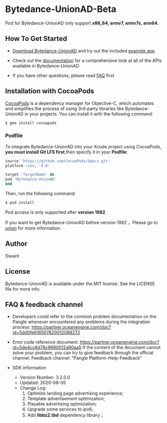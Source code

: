# Bytedance-UnionAD-Beta

Pod for Bytedance-UnionAD only support **x86_64, armv7, armv7s, arm64**.

## How To Get Started

+ [Download Bytedance-UnionAD](https://github.com/bytedance/Bytedance-UnionAD/tree/master) and try out the included [example app](https://github.com/bytedance/Bytedance-UnionAD/tree/master/Example)

+ Check out the [documentation](https://github.com/bytedance/Bytedance-UnionAD/blob/master/Bytedance-UnionAd/Document/UnioniOSSDK.md) for a comprehensive look at all of the APIs available in Bytedance-UnionAD

+ If you have other questions, please read [FAQ](https://github.com/bytedance/Bytedance-UnionAD/blob/master/Bytedance-UnionAd/Document/UnioniOSSDK.md#faq) first

## Installation with CocoaPods

[CocoaPods](https://cocoapods.org) is a dependency manager for Objective-C, which automates and simplifies the process of using 3rd-party libraries like Bytedance-UnionAD in your projects. You can install it with the following command:
```ruby
$ gem install cocoapods
```

### Podfile

To integrate Bytedance-UnionAD into your Xcode project using CocoaPods, **you must install Git LFS first**,then specify it in your **Podfile**:
```ruby
source 'https://github.com/CocoaPods/Specs.git'
platform :ios, '9.0'

target 'TargetName' do
pod 'Bytedance-UnionAD'
end
```
Then, run the following command:
```ruby
$ pod install
```

Pod access is only supported after **version 1982**

If you want to get Bytedance-UnionAD before version 1982 ，Please go to [union](http://ad.toutiao.com/union/media) for more information.

## Author

Siwant

## License

Bytedance-UnionAD is available under the MIT license. See the LICENSE file for more info.

## FAQ & feedback channel
- Developers could refer to the common problem documentation on the Pangle whenever encountered any problems during the integration process:
https://partner.oceanengine.com/doc?id=5dd0fe618507820012088272
- Error code reference document:
https://partner.oceanengine.com/doc?id=5de4cc6d78c8690012a90aa5
If the content of the document cannot solve your problem, you can try to give feedback through the official channel. Feedback channel: "Pangle Platform-Help-Feedback"

- SDK information
  - Version Number: 3.2.0.0
  - Updated: 2020-08-05
  - Change Log:
    1. Optimize landing page advertising experience;
    2. Template advertisement optimization;
    3. Playable advertising optimization;
    4. Upgrade some services to ipv6;
    5. Add **libbz2.tbd** dependency library；
